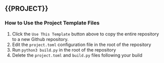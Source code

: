 ## {{PROJECT}}

### How to Use the Project Template Files

1. Click the `Use This Template` button above to copy the entire repository to a new Github repository.
2. Edit the `project.toml` configuration file in the root of the repository
3. Run `python3 build.py` in the root of the repository
4. Delete the `project.toml` and `build.py` files following your build

